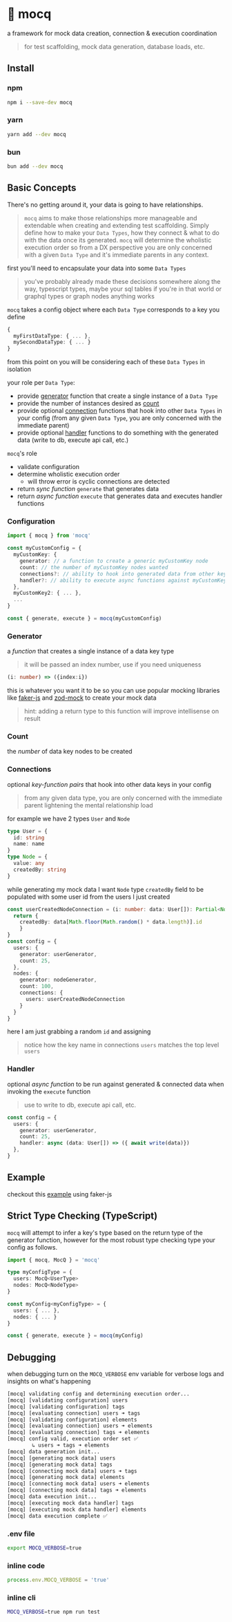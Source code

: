 # 🧪 mocq

a framework for mock data creation, connection & execution coordination

>  for test scaffolding, mock data generation, database loads, etc.

## Install

### npm

```bash
npm i --save-dev mocq
```

### yarn

```bash
yarn add --dev mocq
```

### bun

```bash
bun add --dev mocq
```

## Basic Concepts

There's no getting around it, your data is going to have relationships.

> `mocq` aims to make those relationships more manageable and extendable when creating and extending test scaffolding. Simply define how to make your `Data Types`, how they connect & what to do with the data once its generated. `mocq` will determine the wholistic execution order so from a DX perspective you are only concerned with a given `Data Type` and it's immediate parents in any context.

first you'll need to encapsulate your data into some `Data Types`
 
> you've probably already made these decisions somewhere along the way, typescript types, maybe your sql tables if you're in that world or graphql types or graph nodes anything works

`mocq` takes a config object where each `Data Type` corresponds to a key you define

```ts
{
  myFirstDataType: { ... },
  mySecondDataType: { ... }
}
```

from this point on you will be considering each of these `Data Types` in isolation

your role per `Data Type`:
- provide [generator](#generator) function that create a single instance of a `Data Type`
- provide the number of instances desired as [count](#count)
- provide optional [connection](#connection) functions that hook into other `Data Types` in your config (from any given `Data Type`, you are only concerned with the immediate parent)
- provide optional [handler](#handler) functions to do something with the generated data (write to db, execute api call, etc.)

`mocq`'s role
- validate configuration
- determine wholistic execution order
  - will throw error is cyclic connections are detected
- return _sync function_ `generate` that generates data
- return _async function_ `execute` that generates data and executes handler functions


### Configuration

```ts
import { mocq } from 'mocq'

const myCustomConfig = {
  myCustomKey: {
    generator: // a function to create a generic myCustomKey node
    count: // the number of myCustomKey nodes wanted
    connections?: // ability to hook into generated data from other keys in config
    handler?: // ability to execute async functions against myCustomKey data
  },
  myCustomKey2: { ... },
  ...
}

const { generate, execute } = mocq(myCustomConfig)
```

### Generator

a _function_ that creates a single instance of a data key type
> it will be passed an index number, use if you need uniqueness

```ts
(i: number) => ({index:i})
```

this is whatever you want it to be so you can use popular mocking libraries like [faker-js](https://www.npmjs.com/package/@faker-js/faker) and [zod-mock](https://www.npmjs.com/package/@anatine/zod-mock) to  create your mock data

> hint: adding a return type to this function will improve intellisense on result

### Count

the _number_ of data key nodes to be created

### Connections

optional _key-function pairs_ that hook into other data keys in your config 
> from any given data type, you are only concerned with the immediate parent lightening the mental relationship load

for example we have 2 types `User` and `Node`

```ts
type User = {
  id: string
  name: name
}
type Node = {
  value: any
  createdBy: string
}
```
while generating my mock data I want `Node` type `createdBy` field to be populated with some user id from the users I just created
```ts
const userCreatedNodeConnection = (i: number: data: User[]): Partial<Node> => {
  return {
    createdBy: data[Math.floor(Math.random() * data.length)].id
    }
}
const config = {
  users: {
    generator: userGenerator,
    count: 25,
  },
  nodes: {
    generator: nodeGenerator,
    count: 100,
    connections: {
      users: userCreatedNodeConnection
    }
  }
}
```
here I am just grabbing a random `id` and assigning

> notice how the key name in connections `users` matches the top level `users`

### Handler

optional _async function_ to be run against generated & connected data when invoking the `execute` function

> use to write to db, execute api call, etc.

```ts
const config = {
  users: {
    generator: userGenerator,
    count: 25,
    handler: async (data: User[]) => ({ await write(data)}) 
  },
}
```

## Example

checkout this [example](https://github.com/nxzq/mocq/blob/main/example/sql-data-load.ts) using faker-js

## Strict Type Checking (TypeScript)

`mocq` will attempt to infer a key's type based on the return type of the generator function, however for the most robust type checking type your config as follows.

```ts
import { mocq, MocQ } = 'mocq'

type myConfigType = {
  users: MocQ<UserType>
  nodes: MocQ<NodeType>
}

const myConfig<myConfigType> = {
  users: { ... },
  nodes: { ... }
}

const { generate, execute } = mocq(myConfig)
```

## Debugging

when debugging turn on the `MOCQ_VERBOSE` env variable for verbose logs and insights on what's happening

```bash
[mocq] validating config and determining execution order...
[mocq] [validating configuration] users
[mocq] [validating configuration] tags
[mocq] [evaluating connection] users ➜ tags
[mocq] [validating configuration] elements
[mocq] [evaluating connection] users ➜ elements
[mocq] [evaluating connection] tags ➜ elements
[mocq] config valid, execution order set ✅
        ↳ users ➜ tags ➜ elements
[mocq] data generation init...
[mocq] [generating mock data] users
[mocq] [generating mock data] tags
[mocq] [connecting mock data] users ➜ tags
[mocq] [generating mock data] elements
[mocq] [connecting mock data] users ➜ elements
[mocq] [connecting mock data] tags ➜ elements
[mocq] data execution init...
[mocq] [executing mock data handler] tags
[mocq] [executing mock data handler] elements
[mocq] data execution complete ✅
```

### .env file

```bash
export MOCQ_VERBOSE=true
```

### inline code

```ts
process.env.MOCQ_VERBOSE = 'true'
```

### inline cli

```bash
MOCQ_VERBOSE=true npm run test
```